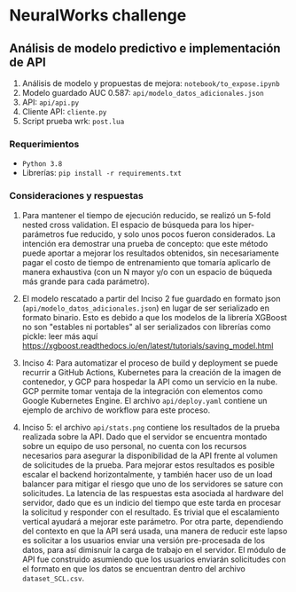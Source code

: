 # NeuralWorks challenge

## Análisis de modelo predictivo e implementación de API

1. Análisis de modelo y propuestas de mejora: `notebook/to_expose.ipynb`
2. Modelo guardado AUC 0.587: `api/modelo_datos_adicionales.json`
3. API: `api/api.py`
4. Cliente API: `cliente.py`
5. Script prueba wrk: `post.lua`

### Requerimientos
* `Python 3.8`
* Librerías: `pip install -r requirements.txt`


### Consideraciones y respuestas

1. Para mantener el tiempo de ejecución reducido, se realizó un 5-fold nested cross validation. El espacio de búsqueda para los hiper-parámetros fue reducido, y solo unos pocos fueron considerados. La intención era demostrar una prueba de concepto: que este método puede aportar a mejorar los resultados obtenidos, sin necesariamente pagar el costo de tiempo de entrenamiento que tomaría aplicarlo de manera exhaustiva (con un N mayor y/o con un espacio de búqueda más grande para cada parámetro).

2. El modelo rescatado a partir del Inciso 2 fue guardado en formato json (`api/modelo_datos_adicionales.json`) en lugar de ser serializado en formato binario. Esto es debido a que los modelos de la librería XGBoost no son "estables ni portables" al ser serializados con librerías como pickle: leer más aquí https://xgboost.readthedocs.io/en/latest/tutorials/saving_model.html

3. Inciso 4: Para automatizar el proceso de build y deployment se puede recurrir a GitHub Actions, Kubernetes para la creación de la imagen de contenedor, y GCP para hospedar la API como un servicio en la nube. GCP permite tomar ventaja de la integración con elementos como Google Kubernetes Engine. El archivo `api/deploy.yaml` contiene un ejemplo de archivo de workflow para este proceso.

4. Inciso 5: el archivo `api/stats.png` contiene los resultados de la prueba realizada sobre la API. Dado que el servidor se encuentra montado sobre un equipo de uso personal, no cuenta con los recursos necesarios para asegurar la disponibilidad de la API frente al volumen de solicitudes de la prueba. Para mejorar estos resultados es posible escalar el backend horizontalmente, y también hacer uso de un load balancer para mitigar el riesgo que uno de los servidores se sature con solicitudes. La latencia de las respuestas esta asociada al hardware del servidor, dado que es un indicio del tiempo que este tarda en procesar la solicitud y responder con el resultado. Es trivial que el escalamiento vertical ayudará a mejorar este parámetro. Por otra parte, dependiendo del contexto en que la API será usada, una manera de reducir este lapso es solicitar a los usuarios enviar una versión pre-procesada de los datos, para así dimisnuir la carga de trabajo en el servidor. El módulo de API fue construido asumiendo que los usuarios enviarán solicitudes con el formato en que los datos se encuentran dentro del archivo `dataset_SCL.csv`.